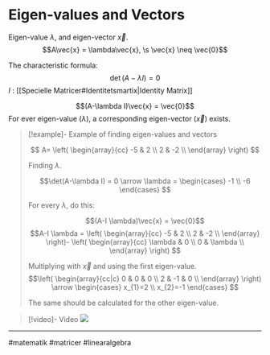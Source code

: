 # Eigen-values and Vectors
Eigen-value $\lambda$, and eigen-vector $\vec{x}$.
$$A\vec{x} = \lambda\vec{x}, \s \vec{x} \neq \vec{0}$$

The characteristic formula:
$$\det(A_{}- \lambda I) = 0$$
$I$ : [[Specielle Matricer#Identitetsmartix|Identity Matrix]]

$$(A-\lambda I)\vec{x} = \vec{0}$$
For ever eigen-value ($\lambda$), a corresponding eigen-vector ($\vec{x}$) exists.

>[!example]- Example of finding eigen-values and vectors
>
>$$
>A=
>\left(
>\begin{array}{cc}
 >-5 & 2 \\
 >2 & -2 \\
>\end{array}
>\right)
>$$
>
>Finding $\lambda$.
>
>$$\det(A-\lambda I) = 0 \arrow
>\lambda =
>\begin{cases}
>-1 \\
>-6
>\end{cases}
>$$
>
>
>For every $\lambda$, do this:
>
>$$(A-I \lambda)\vec{x} = \vec{0}$$
>$$A-I \lambda = 
>\left(
>\begin{array}{cc}
 >-5 & 2 \\
 >2 & -2 \\
>\end{array}
>\right)-
>\left(
>\begin{array}{cc}
 >\lambda  & 0 \\
 >0 & \lambda  \\
>\end{array}
>\right)
>$$
>
>Multiplying with $\vec{x}$ and using the first eigen-value.
>$$\left(
>\begin{array}{cc|c}
 >0 & 0 & 0 \\
 >2 & -1 & 0 \\
>\end{array}
>\right) 
>\arrow
>\begin{cases}
>x_{1}=2 \\
>x_{2}=-1
>\end{cases}
>$$
>
>The same should be calculated for the other eigen-value.

>[!video]- Video
>![](https://www.youtube.com/watch?v=PFDu9oVAE-g)

---
#matematik #matricer #linearalgebra 
